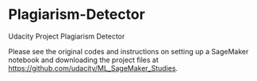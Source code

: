 # Plagiarism-Detector
Udacity Project Plagiarism Detector

Please see the original codes and instructions on setting up a SageMaker notebook and downloading the project files at https://github.com/udacity/ML_SageMaker_Studies.
